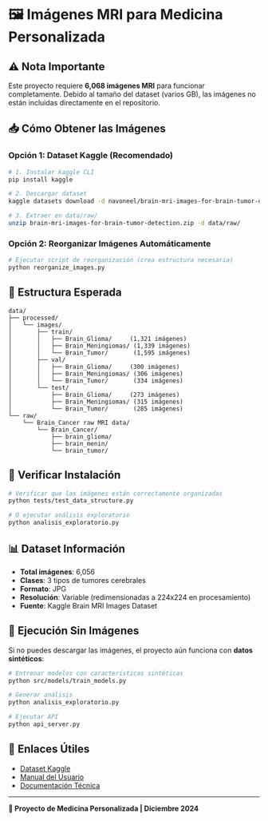 # 🖼️ Imágenes MRI para Medicina Personalizada

## ⚠️ Nota Importante

Este proyecto requiere **6,068 imágenes MRI** para funcionar completamente. Debido al tamaño del dataset (varios GB), las imágenes no están incluidas directamente en el repositorio.

## 📥 Cómo Obtener las Imágenes

### **Opción 1: Dataset Kaggle (Recomendado)**
```bash
# 1. Instalar kaggle CLI
pip install kaggle

# 2. Descargar dataset
kaggle datasets download -d navoneel/brain-mri-images-for-brain-tumor-detection

# 3. Extraer en data/raw/
unzip brain-mri-images-for-brain-tumor-detection.zip -d data/raw/
```

### **Opción 2: Reorganizar Imágenes Automáticamente**
```bash
# Ejecutar script de reorganización (crea estructura necesaria)
python reorganize_images.py
```

## 📁 Estructura Esperada

```
data/
├── processed/
│   └── images/
│       ├── train/
│       │   ├── Brain_Glioma/     (1,321 imágenes)
│       │   ├── Brain_Meningiomas/ (1,339 imágenes)
│       │   └── Brain_Tumor/       (1,595 imágenes)
│       ├── val/
│       │   ├── Brain_Glioma/     (300 imágenes)
│       │   ├── Brain_Meningiomas/ (306 imágenes)
│       │   └── Brain_Tumor/       (334 imágenes)
│       └── test/
│           ├── Brain_Glioma/     (273 imágenes)
│           ├── Brain_Meningiomas/ (315 imágenes)
│           └── Brain_Tumor/       (285 imágenes)
└── raw/
    └── Brain_Cancer raw MRI data/
        └── Brain_Cancer/
            ├── brain_glioma/
            ├── brain_menin/
            └── brain_tumor/
```

## 🔄 Verificar Instalación

```bash
# Verificar que las imágenes están correctamente organizadas
python tests/test_data_structure.py

# O ejecutar análisis exploratorio
python analisis_exploratorio.py
```

## 📊 Dataset Información

- **Total imágenes**: 6,056
- **Clases**: 3 tipos de tumores cerebrales
- **Formato**: JPG
- **Resolución**: Variable (redimensionadas a 224x224 en procesamiento)
- **Fuente**: Kaggle Brain MRI Images Dataset

## 🚀 Ejecución Sin Imágenes

Si no puedes descargar las imágenes, el proyecto aún funciona con **datos sintéticos**:

```bash
# Entrenar modelos con características sintéticas
python src/models/train_models.py

# Generar análisis
python analisis_exploratorio.py

# Ejecutar API
python api_server.py
```

## 🔗 Enlaces Útiles

- [Dataset Kaggle](https://www.kaggle.com/datasets/navoneel/brain-mri-images-for-brain-tumor-detection)
- [Manual del Usuario](../docs/MANUAL_USUARIO.md)
- [Documentación Técnica](../README.md)

---

**🏥 Proyecto de Medicina Personalizada | Diciembre 2024** 